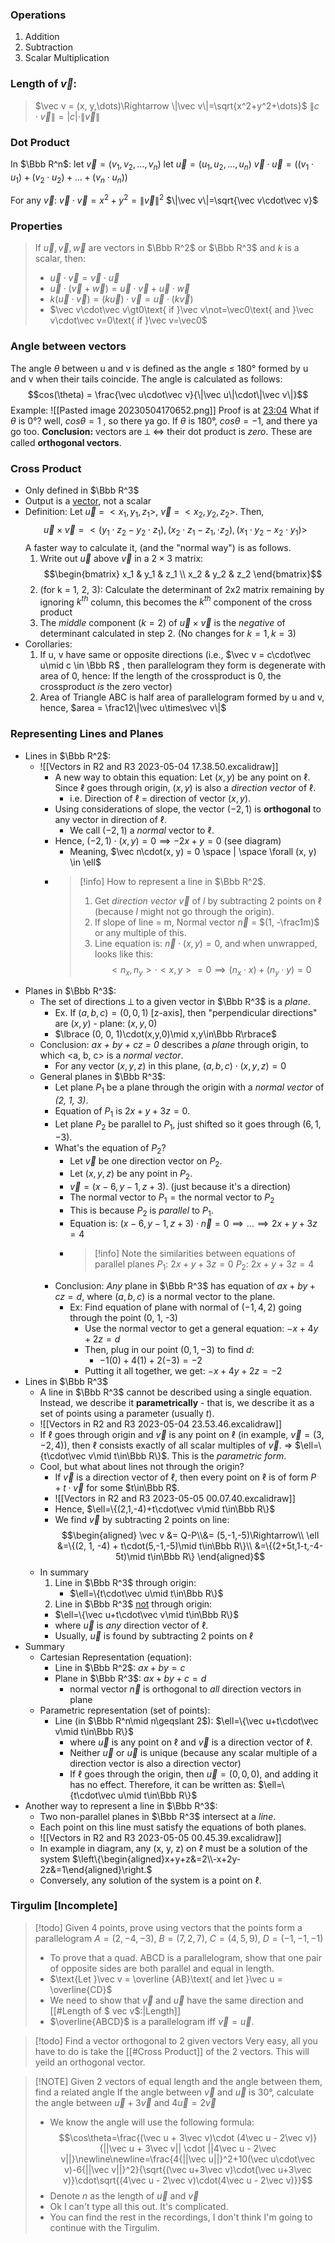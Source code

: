 
### Operations
1. Addition
2. Subtraction
3. Scalar Multiplication
### Length of $\vec v$:
> $\vec v = (x, y,\dots)\Rightarrow \|\vec v\|=\sqrt{x^2+y^2+\dots}$
> $\|c\cdot\vec v\|=|c|\cdot\|\vec v\|$

### Dot Product
In $\Bbb R^n$:
	let $\vec v=(v_1,v_2,\dots,v_n)$
	let $\vec u=(u_1,u_2,\dots,u_n)$
	$\vec v\cdot\vec u = ((v_1\cdot u_1) + (v_2\cdot u_2)+\dots+(v_n\cdot u_n))$

For any $\vec v$:  $\vec v\cdot \vec v=x^2+y^2=\|\vec v\|^2$
$\|\vec v\|=\sqrt{\vec v\cdot\vec v}$

### Properties
> If $\vec u, \vec v, \vec w$ are vectors in $\Bbb R^2$ or $\Bbb R^3$ and $k$ is a scalar, then:
> - $\vec u\cdot\vec v=\vec v\cdot\vec u$
> - $\vec u\cdot(\vec v+\vec w)=\vec u\cdot\vec v+\vec u\cdot\vec w$
> - $k(\vec u\cdot\vec v)=(k\vec u)\cdot\vec v=\vec u\cdot(k\vec v)$
> - $\vec v\cdot\vec v\gt0\text{ if }\vec v\not=\vec0\text{ and }\vec v\cdot\vec v=0\text{ if }\vec v=\vec0$

### Angle between vectors
The angle $\theta$ between u and v is defined as the angle ≤ 180° formed by u and v when their tails coincide.
The angle is calculated as follows: $$cos(\theta) = \frac{\vec u\cdot\vec v}{\|\vec u\|\cdot\|\vec v\|}$$
Example: ![[Pasted image 20230504170652.png]]
Proof is at [23:04](https://drive.google.com/drive/u/0/folders/1k8NTjOs7p11dktSpfPpFCD2F7PuHZDev) 
What if $\theta$ is 0°? well, $cos\theta = 1$ , so there ya go. If $\theta$ is 180°, $cos\theta=-1$, and there ya go too.
**Conclusion:** vectors are ⟂ $\iff$ their dot product is *zero*. These are called **orthogonal vectors**.

### Cross Product
- Only defined in $\Bbb R^3$
- Output is a <u>vector</u>, not a scalar
- Definition:
	  Let $\vec u$ = $<x_1, y_1, z_1>$, $\vec v$ = $<x_2, y_2, z_2>$. Then,
	  $$\vec u\times\vec v = <(y_1\cdot z_2 - y_2\cdot z_1), (x_2\cdot z_1 - z_1,\cdot z_2), (x_1\cdot y_2-x_2\cdot y_1)>$$
	  A faster way to calculate it, (and the "normal way") is as follows.
	1) Write out $\vec u$ above $\vec v$ in a $2\times3$ matrix:
	  $$\begin{bmatrix}
	  x_1 & y_1 & z_1 \\
	  x_2 & y_2 & z_2
	  \end{bmatrix}$$
	2) (for k = 1, 2, 3): Calculate the determinant of 2x2 matrix remaining by ignoring $k^{th}$ column, this becomes the $k^{th}$ component of the cross product
	3) The *middle* component $(k=2)$ of $\vec u \times \vec v$ is the *negative* of determinant calculated in step 2. (No changes for $k=1, k=3$)
- Corollaries:
	1) If u, v have same or opposite directions (i.e., $\vec v = c\cdot\vec u\mid c \in \Bbb R$ , then parallelogram they form is degenerate with area of 0, hence: If the length of the crossproduct is 0, the crossproduct *is* the zero vector)
	2) Area of Triangle ABC is half area of parallelogram formed by u and v, hence, $area = \frac12\|\vec u\times\vec v\|$ 

### Representing Lines and Planes
- Lines in $\Bbb R^2$:
	-  ![[Vectors in R2 and R3 2023-05-04 17.38.50.excalidraw]]
		- A new way to obtain this equation:
		  Let $(x, y)$ be any point on $\ell$. Since $\ell$ goes through origin, $(x, y)$ is also a *direction vector* of $\ell$.
			- i.e. Direction of $\ell$ = direction of vector $(x, y)$.
		- Using considerations of slope, the vector $(-2, 1)$ is **orthogonal** to any vector in direction of $\ell$.
			- We call $(-2, 1)$ a *normal* vector to $\ell$.
		- Hence, $(-2, 1)\cdot(x, y) = 0 \implies -2x+y=0$ (see diagram)
			- Meaning, $\vec n\cdot(x, y) = 0 \space | \space \forall (x, y) \in \ell$ 
		- > [!info] How to represent a line in $\Bbb R^2$.
		  > 1) Get *direction vector* $\vec v$ of *l* by subtracting 2 points on $\ell$ (because *l* might not go through the origin).
		  > 2) If slope of line = m, Normal vector $\vec n$ = $(1, -\frac1m)$ or any multiple of this.
		  > 3) Line equation is: $\vec n\cdot(x,y) = 0$, and when unwrapped, looks like this: $$<n_x,n_y>\cdot<x, y> = 0 \implies (n_x\cdot x) + (n_y\cdot y) = 0$$
- Planes in $\Bbb R^3$:
	- The set of directions ⟂ to a given vector in $\Bbb R^3$ is a *plane*.
		- Ex. If $(a, b, c) = (0, 0, 1)$ \[z-axis], then "perpendicular directions" are $(x, y)$ - plane: $(x, y, 0)$
		- $\lbrace (0, 0, 1)\cdot(x,y,0)\mid x,y\in\Bbb R\rbrace$
	- Conclusion: *ax + by + cz = 0* describes a *plane* through origin, to which \<a, b, c> is a *normal vector*.
		- For any vector $(x, y, z)$ in this plane, $(a,b,c)\cdot(x,y,z) = 0$ 
	- General planes in $\Bbb R^3$:
		- Let plane $P_1$ be a plane through the origin with a *normal vector* of *(2, 1, 3)*.
		- Equation of $P_1$ is $2x+y+3z = 0$.
		- Let plane $P_2$ be parallel to $P_1$, just shifted so it goes through $(6, 1, -3)$.
		- What's the equation of $P_2$?
			- Let $\vec v$ be one direction vector on $P_2$.
			- Let $(x, y, z)$ be any point in $P_2$.
			- $\vec v = (x-6, y-1, z+3)$. (just because it's a direction)
			- $\text{The normal vector to } P_1 = \text{the normal vector to }P_2$ 
			- This is because $P_2$ is *parallel* to $P_1$.
			- Equation is: $(x-6, y-1, z+3)\cdot\vec n = 0 \implies \dots \implies 2x+y+3z=4$
			- > [!info] Note the similarities between equations of parallel planes
			  > $P_1$: $2x+y+3z = 0$
			  > $P_2$: $2x+y+3z = 4$
		- Conclusion: *Any* plane in $\Bbb R^3$ has equation of $ax+by+cz=d$, where $(a, b, c)$ is a normal vector to the plane.
			- Ex: Find equation of plane with normal of $(-1, 4, 2)$ going through the point (0, 1, -3)
				- Use the normal vector to get a general equation: $-x+4y+2z=d$
				- Then, plug in our point $(0, 1, -3)$ to find *d*:
					- $-1(0)+4(1)+2(-3) = -2$
				- Putting it all together, we get: $-x+4y+2z=-2$
- Lines in $\Bbb R^3$
	- A line in $\Bbb R^3$ cannot be described using a single equation. Instead, we describe it **parametrically** - that is, we describe it as a set of points using a parameter (usually *t*).
	- ![[Vectors in R2 and R3 2023-05-04 23.53.46.excalidraw]]
	- If $\ell$ goes through origin and $\vec v$ is any point on $\ell$ (in example, $\vec v=(3,-2,4)$), then $\ell$ consists exactly of all scalar multiples of $\vec v$. $\Rightarrow$ $\ell=\{t\cdot\vec v\mid t\in\Bbb R\}$. This is the *parametric form*.
	- Cool, but what about lines not through the origin?
		- If $\vec v$ is a direction vector of $\ell$, then every point on $\ell$ is of form $P+t\cdot\vec v$ for some $t\in\Bbb R$.
		- ![[Vectors in R2 and R3 2023-05-05 00.07.40.excalidraw]]
		- Hence, $\ell=\{(2,1,-4)+t\cdot\vec v\mid t\in\Bbb R\}$
		- We find $\vec v$ by subtracting 2 points on line:$$\begin{aligned}
		\vec v &= Q-P\\&= (5,-1,-5)\Rightarrow\\
		\ell &=\{(2, 1, -4) + t\cdot(5,-1,-5)\mid t\in\Bbb R\}\\
		&=\{(2+5t,1-t,-4-5t)\mid t\in\Bbb R\}
		\end{aligned}$$
	- In summary
		1) Line in $\Bbb R^3$ through origin:
			- $\ell=\{t\cdot\vec u\mid t\in\Bbb R\}$
		2) Line in $\Bbb R^3$ <u>not</u> through origin:
		- $\ell=\{\vec u+t\cdot\vec v\mid t\in\Bbb R\}$
		- where $\vec u$ is *any* direction vector of $\ell$.
		- Usually, $\vec u$ is found by subtracting 2 points on $\ell$
- Summary
	- Cartesian Representation (equation):
		- Line in $\Bbb R^2$: $ax + by = c$
		- Plane in $\Bbb R^3$: $ax+by+c=d$
			- normal vector $\vec n$ is orthogonal to *all* direction vectors in plane
	- Parametric representation (set of points):
		- Line (in $\Bbb R^n\mid n\geqslant 2$): $\ell=\{\vec u+t\cdot\vec v\mid t\in\Bbb R\}$
			- where $\vec u$ is any point on $\ell$ and $\vec v$ is a direction vector of $\ell$.
			- Neither $\vec u\text{ or }\vec u$ is unique (because any scalar multiple of a direction vector is also a direction vector)
			- If $\ell$ goes through the origin, then $\vec u=(0, 0, 0)$, and adding it has no effect. Therefore, it can be written as: $\ell=\{t\cdot\vec u\mid t\in\Bbb R\}$
- Another way to represent a line in $\Bbb R^3$:
	- Two non-parallel planes in $\Bbb R^3$ intersect at a *line*.
	- Each point on this line must satisfy the equations of both planes.
	- ![[Vectors in R2 and R3 2023-05-05 00.45.39.excalidraw]]
	- In example in diagram, any (x, y, z) on $\ell$ must be a solution of the system $\left\{\begin{aligned}x+y+z&=2\\-x+2y-2z&=1\end{aligned}\right.$
	- Conversely, any solution of the system is a point on $\ell$.


### Tirgulim \[Incomplete]

> [!todo] Given 4 points, prove using vectors that the points form a parallelogram
> $A=(2,-4,-3)$, $B=(7,2,7)$, $C=(4,5,9)$, $D=(-1,-1,-1)$
> - To prove that a quad. ABCD is a parallelogram, show that one pair of opposite sides are both parallel and equal in length.
> - $\text{Let }\vec v = \overline {AB}\text{ and let }\vec u = \overline{CD}$
> - We need to show that $\vec v$ and $\vec u$ have the same direction and [[#Length of $ vec v$:|Length]]
> - $\overline{ABCD}$ is a parallelogram iff $\vec v = \vec u$.

> [!todo] Find a vector orthogonal to 2 given vectors
> Very easy, all you have to do is take the [[#Cross Product]] of the 2 vectors. This will yeild an orthogonal vector.

> [!NOTE] Given 2 vectors of equal length and the angle between them, find a related angle
> If the angle between $\vec v$ and $\vec u$ is 30°, calculate the angle between $\vec u + 3\vec v\text{ and }4\vec u = 2\vec v$
> - We know the angle will use the following formula: $$\cos\theta=\frac{(\vec u + 3\vec v)\cdot (4\vec u - 2\vec v)}{||\vec u + 3\vec v|| \cdot ||4\vec u - 2\vec v||}\newline\newline=\frac{4{||\vec u||}^2+10(\vec u\cdot\vec v)-6{||\vec v||}^2}{\sqrt{(\vec u+3\vec v)\cdot(\vec u+3\vec v)}\cdot\sqrt{(4\vec u - 2\vec v)\cdot(4\vec u - 2\vec v)}}$$
> - Denote $n$ as the length of $\vec u \text{ and }\vec v$
> - Ok I can't type all this out. It's complicated.
> - You can find the rest in the recordings, I don't think I'm going to continue with the Tirgulim.
